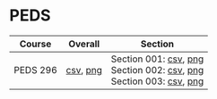 # PEDS

| Course | Overall | Section |
| ------ | ------- | ------- |
| PEDS 296 | [csv](https://github.com/UCSD-Historical-Enrollment-Data/2025Spring/blob/main/overall/PEDS%20296.csv), [png](https://raw.githubusercontent.com/UCSD-Historical-Enrollment-Data/2025Spring/main/plot_overall/PEDS%20296.png) | Section 001: [csv](https://github.com/UCSD-Historical-Enrollment-Data/2025Spring/blob/main/section/PEDS%20296_001.csv), [png](https://raw.githubusercontent.com/UCSD-Historical-Enrollment-Data/2025Spring/main/plot_section/PEDS%20296_001.png)<br>Section 002: [csv](https://github.com/UCSD-Historical-Enrollment-Data/2025Spring/blob/main/section/PEDS%20296_002.csv), [png](https://raw.githubusercontent.com/UCSD-Historical-Enrollment-Data/2025Spring/main/plot_section/PEDS%20296_002.png)<br>Section 003: [csv](https://github.com/UCSD-Historical-Enrollment-Data/2025Spring/blob/main/section/PEDS%20296_003.csv), [png](https://raw.githubusercontent.com/UCSD-Historical-Enrollment-Data/2025Spring/main/plot_section/PEDS%20296_003.png) |
